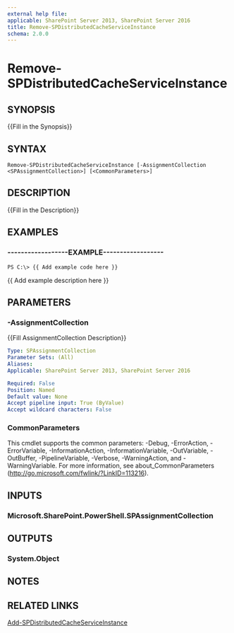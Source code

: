 ```yaml
---
external help file: 
applicable: SharePoint Server 2013, SharePoint Server 2016
title: Remove-SPDistributedCacheServiceInstance
schema: 2.0.0
---
```


# Remove-SPDistributedCacheServiceInstance

## SYNOPSIS
{{Fill in the Synopsis}}


## SYNTAX

```
Remove-SPDistributedCacheServiceInstance [-AssignmentCollection <SPAssignmentCollection>] [<CommonParameters>]
```

## DESCRIPTION
{{Fill in the Description}}


## EXAMPLES

### ------------------EXAMPLE------------------
```
PS C:\> {{ Add example code here }}
```

{{ Add example description here }}


## PARAMETERS

### -AssignmentCollection
{{Fill AssignmentCollection Description}}


```yaml
Type: SPAssignmentCollection
Parameter Sets: (All)
Aliases: 
Applicable: SharePoint Server 2013, SharePoint Server 2016

Required: False
Position: Named
Default value: None
Accept pipeline input: True (ByValue)
Accept wildcard characters: False
```

### CommonParameters
This cmdlet supports the common parameters: -Debug, -ErrorAction, -ErrorVariable, -InformationAction, -InformationVariable, -OutVariable, -OutBuffer, -PipelineVariable, -Verbose, -WarningAction, and -WarningVariable. For more information, see about_CommonParameters (http://go.microsoft.com/fwlink/?LinkID=113216).

## INPUTS

### Microsoft.SharePoint.PowerShell.SPAssignmentCollection

## OUTPUTS

### System.Object

## NOTES

## RELATED LINKS

[Add-SPDistributedCacheServiceInstance](Add-SPDistributedCacheServiceInstance.md)
